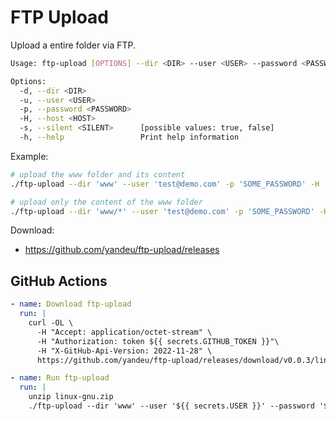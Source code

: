 # FTP Upload

Upload a entire folder via FTP.

```bash
Usage: ftp-upload [OPTIONS] --dir <DIR> --user <USER> --password <PASSWORD> --host <HOST>

Options:
  -d, --dir <DIR>
  -u, --user <USER>
  -p, --password <PASSWORD>
  -H, --host <HOST>
  -s, --silent <SILENT>      [possible values: true, false]
  -h, --help                 Print help information
```

Example:

```bash
# upload the www folder and its content
./ftp-upload --dir 'www' --user 'test@demo.com' -p 'SOME_PASSWORD' -H 'your.website.com:21'
```

```bash
# upload only the content of the www folder
./ftp-upload --dir 'www/*' --user 'test@demo.com' -p 'SOME_PASSWORD' -H 'your.website.com:21'
```

Download:

- https://github.com/yandeu/ftp-upload/releases

## GitHub Actions

```yml
- name: Download ftp-upload
  run: |
    curl -OL \
      -H "Accept: application/octet-stream" \
      -H "Authorization: token ${{ secrets.GITHUB_TOKEN }}"\
      -H "X-GitHub-Api-Version: 2022-11-28" \
      https://github.com/yandeu/ftp-upload/releases/download/v0.0.3/linux-gnu.zip

- name: Run ftp-upload
  run: |
    unzip linux-gnu.zip
    ./ftp-upload --dir 'www' --user '${{ secrets.USER }}' --password '${{ secrets.PASSWORD }}' --host '${{ secrets.HOST }}'
```
